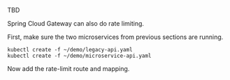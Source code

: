 TBD

Spring Cloud Gateway can also do rate limiting.

First, make sure the two microservices from previous sections are running.

```execute-1
kubectl create -f ~/demo/legacy-api.yaml
kubectl create -f ~/demo/microservice-api.yaml
```

Now add the rate-limit route and mapping.
